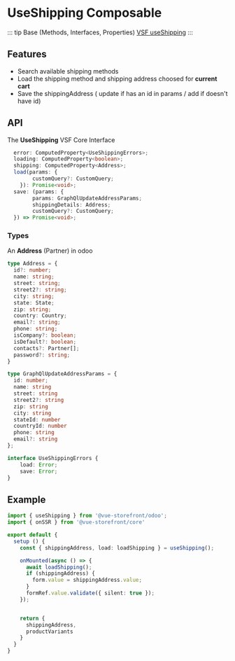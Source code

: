 # UseShipping Composable

::: tip Base  (Methods, Interfaces, Properties)
[VSF useShipping](https://docs.vuestorefront.io/v2/reference/api/core.useshipping.html)
:::
## Features
- Search available shipping methods
- Load the shipping method and shipping address choosed for **current cart**
- Save the shippingAddress ( update if has an id in params / add if doesn't have id)

## API
The **UseShipping** VSF Core Interface
```ts
  error: ComputedProperty<UseShippingErrors>;
  loading: ComputedProperty<boolean>;
  shipping: ComputedProperty<Address>;
  load(params: {
        customQuery?: CustomQuery;
    }): Promise<void>;
  save: (params: {
        params: GraphQlUpdateAddressParams;
        shippingDetails: Address;
        customQuery?: CustomQuery;
  }) => Promise<void>;

```

### Types
An **Address** (Partner) in odoo
```ts
type Address = {
  id?: number;
  name: string;
  street: string;
  street2?: string;
  city: string;
  state: State;
  zip: string;
  country: Country;
  email?: string;
  phone: string;
  isCompany?: boolean;
  isDefault?: boolean;
  contacts?: Partner[];
  password?: string;
}

type GraphQlUpdateAddressParams = {
  id: number;
  name: string
  street: string
  street2?: string
  zip: string
  city: string
  stateId: number
  countryId: number
  phone: string
  email?: string
};

interface UseShippingErrors {
    load: Error;
    save: Error;
}
```

## Example

```ts
import { useShipping } from '@vue-storefront/odoo';
import { onSSR } from '@vue-storefront/core'

export default {
  setup () {
    const { shippingAddress, load: loadShipping } = useShipping();

    onMounted(async () => {
      await loadShipping();
      if (shippingAddress) {
        form.value = shippingAddress.value;
      }
      formRef.value.validate({ silent: true });
    });


    return {
      shippingAddress, 
      productVariants 
    }
  }
}
```